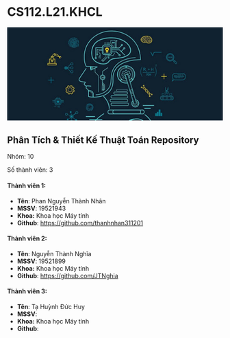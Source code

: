 # CS112.L21.KHCL
![](/Screenshots/img.jpg)
## Phân Tích & Thiết Kế Thuật Toán Repository

Nhóm: 10

Số thành viên: 3

#### Thành viên 1:
- **Tên**: Phan Nguyễn Thành Nhân
- **MSSV**: 19521943
- **Khoa:** Khoa học Máy tính
- **Github**: https://github.com/thanhnhan311201

#### Thành viên 2:
- **Tên**: Nguyễn Thành Nghĩa
- **MSSV**: 19521899
- **Khoa:** Khoa học Máy tính
- **Github**: https://github.com/JTNghia

#### Thành viên 3:
- **Tên**: Tạ Huỳnh Đức Huy
- **MSSV**: 
- **Khoa:** Khoa học Máy tính
- **Github**: 

